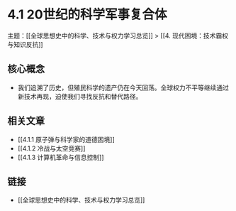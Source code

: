 # 4.1 20世纪的科学军事复合体

主题：[[全球思想史中的科学、技术与权力学习总览]] > [[4. 现代困境：技术霸权与知识反抗]]

## 核心概念

- 我们追溯了历史，但殖民科学的遗产仍在今天回荡。全球权力不平等继续通过新技术再现，迫使我们寻找反抗和替代路径。

## 相关文章

- [[4.1.1 原子弹与科学家的道德困境]]
- [[4.1.2 冷战与太空竞赛]]
- [[4.1.3 计算机革命与信息控制]]

## 链接

- [[全球思想史中的科学、技术与权力学习总览]]
